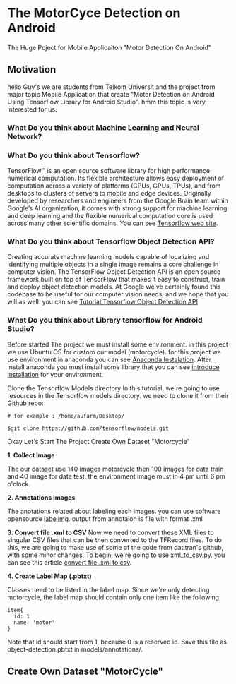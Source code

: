 # The MotorCyce Detection on Android
The Huge Poject for Mobile Applicaiton "Motor Detection On Android"

## Motivation
hello Guy's we are students from Telkom Universit and the project from major topic Mobile Application that create "Motor Detection on Android Using Tensorflow Library for Android Studio". hmm this topic is very interested for us.

### What Do you think about Machine Learning and Neural Network?

### What Do you think about Tensorflow?
TensorFlow™ is an open source software library for high performance numerical computation. Its flexible architecture allows easy deployment of computation across a variety of platforms (CPUs, GPUs, TPUs), and from desktops to clusters of servers to mobile and edge devices. Originally developed by researchers and engineers from the Google Brain team within Google’s AI organization, it comes with strong support for machine learning and deep learning and the flexible numerical computation core is used across many other scientific domains. You can see [Tensorflow web site](https://www.tensorflow.org/).

### What Do you think about Tensorflow Object Detection API?
Creating accurate machine learning models capable of localizing and identifying multiple objects in a single image remains a core challenge in computer vision. The TensorFlow Object Detection API is an open source framework built on top of TensorFlow that makes it easy to construct, train and deploy object detection models. At Google we’ve certainly found this codebase to be useful for our computer vision needs, and we hope that you will as well.
you can see [Tutorial Tensorflow Object Detection API](https://github.com/tensorflow/models/tree/master/research/object_detection)

### What Do you think about Library tensorflow for Android Studio?


Before started The project we must install some environment. in this project we use Ubuntu OS for custom our model (motorcycle).  for this project we use environment in anaconda you can see [Anaconda Instalation](https://www.digitalocean.com/community/tutorials/how-to-install-anaconda-on-ubuntu-18-04-quickstart/). After install anaconda you must install some library that you can see [introduce installation](https://github.com/tensorflow/models/blob/master/research/object_detection/g3doc/installation.md/) for your environment. 

Clone the Tensorflow Models directory
In this tutorial, we're going to use resources in the Tensorflow models directory. we need to clone it from their Github repo:
```
# for example : /home/aufarm/Desktop/

$git clone https://github.com/tensorflow/models.git
```
 
Okay Let's Start The Project
Create Own Dataset "Motorcycle"

**1. Collect Image**

The our dataset use 140 images motorcycle then 100 images for data train and 40 image for data test. the environment image must in 4 pm until 6 pm o'clock.

**2. Annotations Images**

The anotations related about labeling each images. you can use software opensource [labelimg](https://github.com/tzutalin/labelImg). output from annotaion is file with format .xml

**3. Convert file .xml to CSV**
Now we need to convert these XML files to singular CSV files that can be then converted to the TFRecord files. To do this, we are going to make use of some of the code from datitran's github, with some minor changes. To begin, we're going to use xml_to_csv.py. you can see this article [convert file .xml to csv](https://pythonprogramming.net/creating-tfrecord-files-tensorflow-object-detection-api-tutorial/?completed=/custom-objects-tracking-tensorflow-object-detection-api-tutorial/).


**4. Create Label Map (.pbtxt)**

Classes need to be listed in the label map. Since we're only detecting motorcycle, the label map should contain only one item like the following
```
item{
  id: 1
  name: 'motor'
}
```
Note that id should start from 1, because 0 is a reserved id. Save this file as object-detection.pbtxt in models/annotations/.





## Create Own Dataset "MotorCycle"
